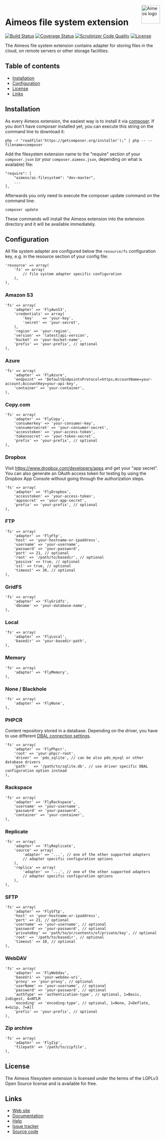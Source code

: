 <a href="https://aimeos.org/">
    <img src="https://aimeos.org/fileadmin/template/icons/logo.png" alt="Aimeos logo" title="Aimeos" align="right" height="60" />
</a>

# Aimeos file system extension

[![Build Status](https://circleci.com/gh/aimeos/ai-filesystem.svg?style=shield)](https://circleci.com/gh/aimeos/ai-filesystem)
[![Coverage Status](https://coveralls.io/repos/aimeos/ai-filesystem/badge.svg?branch=master)](https://coveralls.io/r/aimeos/ai-filesystem?branch=master)
[![Scrutinizer Code Quality](https://scrutinizer-ci.com/g/aimeos/ai-filesystem/badges/quality-score.png?b=master)](https://scrutinizer-ci.com/g/aimeos/ai-filesystem/?branch=master)
[![License](https://poser.pugx.org/aimeos/ai-filesystem/license.svg)](https://packagist.org/packages/aimeos/ai-filesystem)

The Aimeos file system extension contains adapter for storing files in the cloud, on remote servers or other storage facilities.

## Table of contents

- [Installation](#installation)
- [Configuration](#configuration)
- [License](#license)
- [Links](#links)

## Installation

As every Aimeos extension, the easiest way is to install it via [composer](https://getcomposer.org/). If you don't have composer installed yet, you can execute this string on the command line to download it:
```
php -r "readfile('https://getcomposer.org/installer');" | php -- --filename=composer
```

Add the filesystem extension name to the "require" section of your ```composer.json``` (or your ```composer.aimeos.json```, depending on what is available) file:
```
"require": [
    "aimeos/ai-filesystem": "dev-master",
    ...
],
```

Afterwards you only need to execute the composer update command on the command line:
```
composer update
```

These commands will install the Aimeos extension into the extension directory and it will be available immediately.

## Configuration

All file system adapter are configured below the ```resource/fs``` configuration key, e.g. in the resource section of your config file:
```
'resource' => array(
	'fs' => array(
		// file system adapter specific configuration
	),
),
```

### Amazon S3

```
'fs' => array(
	'adapter' => 'FlyAwsS3',
	'credentials' => array(
		'key'    => 'your-key',
		'secret' => 'your-secret',
	),
	'region' => 'your-region',
	'version' => 'latest|api-version',
	'bucket' => 'your-bucket-name',
	'prefix' => 'your-prefix', // optional
),
```

### Azure

```
'fs' => array(
	'adapter' => 'FlyAzure',
	'endpoint' => 'DefaultEndpointsProtocol=https;AccountName=your-account;AccountKey=your-api-key',
	'container' => 'your-container',
),
```

### Copy.com

```
'fs' => array(
	'adapter' => 'FlyCopy',
	'consumerkey' => 'your-consumer-key',
	'consumersecret' => 'your-consumer-secret',
	'accesstoken' => 'your-access-token',
	'tokensecret' => 'your-token-secret',
	'prefix' => 'your-prefix', // optional
),
```

### Dropbox

Visit https://www.dropbox.com/developers/apps and get your "app secret".
You can also generate an OAuth access token for testing by using the Dropbox App Console without going through the authorization steps.

```
'fs' => array(
	'adapter' => 'FlyDropbox',
	'accesstoken' => 'your-access-token',
	'appsecret' => 'your-app-secret',
	'prefix' => 'your-prefix', // optional
),
```

### FTP

```
'fs' => array(
	'adapter' => 'FlyFtp',
	'host' => 'your-hostname-or-ipaddress',
	'username' => 'your-username',
	'password' => 'your-password',
	'port' => 21, // optional
	'root' => '/path/to/basedir', // optional
	'passive' => true, // optional
	'ssl' => true, // optional
	'timeout' => 30, // optional
),
```

### GridFS

```
'fs' => array(
	'adapter' => 'FlyGridfs',
	'dbname' => 'your-database-name',
),
```

### Local

```
'fs' => array(
	'adapter' => 'FlyLocal',
	'basedir' => 'your-basedir-path',
),
```

### Memory

```
'fs' => array(
	'adapter' => 'FlyMemory',
),
```

### None / Blackhole

```
'fs' => array(
	'adapter' => 'FlyNone',
),
```

### PHPCR

Content repository stored in a database. Depending on the driver, you have to use different [DBAL connection settings](http://docs.doctrine-project.org/projects/doctrine-dbal/en/latest/reference/configuration.html).
```
'fs' => array(
	'adapter' => 'FlyPhpcr',
	'root' => 'your-phpcr-root',
	'driver' => 'pdo_sqlite', // can be also pdo_mysql or other database drivers
	'path'   => '/path/to/sqlite.db', // use driver specific DBAL configuration option instead
),
```

### Rackspace

```
'fs' => array(
	'adapter' => 'FlyRackspace',
	'username' => 'your-username',
	'password' => 'your-password',
	'container' => 'your-container',
),
```

### Replicate

```
'fs' => array(
	'adapter' => 'FlyReplicate',
	'source' => array(
		'adapter' => '...', // one of the other supported adapters
		// adapter specific configuration options
	),
	'replica' => array(
		'adapter' => '...', // one of the other supported adapters
		// adapter specific configuration options
	),
),
```

### SFTP

```
'fs' => array(
	'adapter' => 'FlySftp',
    'host' => 'your-hostname-or-ipaddress',
    'port' => 21, // optional
	'username' => 'your-username', // optional
	'password' => 'your-password', // optional
    'privateKey' => 'path/to/or/contents/of/private/key', // optional
    'root' => '/path/to/basedir', // optional
    'timeout' => 10, // optional
),
```

### WebDAV

```
'fs' => array(
	'adapter' => 'FlyWebdav',
    'baseUri' => 'your-webdav-uri',
    'proxy' => 'your-proxy', // optional
	'userName' => 'your-username', // optional
	'password' => 'your-password', // optional
    'authType' => 'authentication-type', // optional, 1=Basic, 2=Digest, 4=NTLM
    'encoding' => 'encoding-type', // optional, 1=None, 2=Deflate, 4=Gzip, 7=All
	'prefix' => 'your-prefix', // optional
),
```

### Zip archive

```
'fs' => array(
	'adapter' => 'FlyZip',
    'filepath' => '/path/to/zipfile',
),
```

## License

The Aimeos filesystem extension is licensed under the terms of the LGPLv3 Open Source license and is available for free.

## Links

* [Web site](https://aimeos.org/)
* [Documentation](https://aimeos.org/docs)
* [Help](https://aimeos.org/help)
* [Issue tracker](https://github.com/aimeos/ai-filesystem/issues)
* [Source code](https://github.com/aimeos/ai-filesystem)
